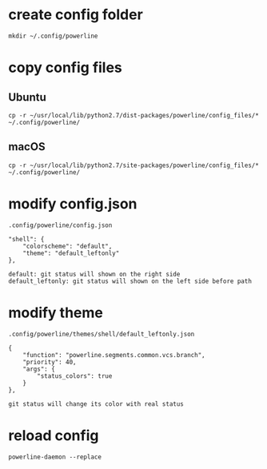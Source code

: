 # create config folder
    mkdir ~/.config/powerline

# copy config files
## Ubuntu
    cp -r ~/usr/local/lib/python2.7/dist-packages/powerline/config_files/* ~/.config/powerline/
## macOS
    cp -r ~/usr/local/lib/python2.7/site-packages/powerline/config_files/* ~/.config/powerline/

# modify config.json
    .config/powerline/config.json

    "shell": {
		"colorscheme": "default",
		"theme": "default_leftonly"
	},

    default: git status will shown on the right side
    default_leftonly: git status will shown on the left side before path

# modify theme
    .config/powerline/themes/shell/default_leftonly.json

    {
		"function": "powerline.segments.common.vcs.branch",
		"priority": 40,
		"args": {
			"status_colors": true
		}
	},

    git status will change its color with real status

# reload config
    powerline-daemon --replace
